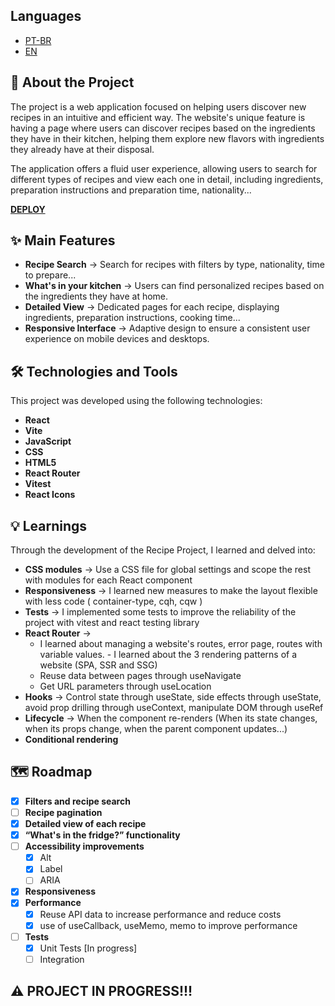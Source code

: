## Languages
  - [PT-BR](README.md)
  - [EN](README-en.md)

## 🍳 About the Project

The project is a web application focused on helping users discover new recipes in an intuitive and efficient way. The website's unique feature is having a page where users can discover recipes based on the ingredients they have in their kitchen, helping them explore new flavors with ingredients they already have at their disposal.

The application offers a fluid user experience, allowing users to search for different types of recipes and view each one in detail, including ingredients, preparation instructions and preparation time, nationality...

[**DEPLOY**](https://recipe-project-one-wheat.vercel.app/)

## ✨ Main Features

- **Recipe Search** -> Search for recipes with filters by type, nationality, time to prepare...
- **What's in your kitchen** -> Users can find personalized recipes based on the ingredients they have at home.
- **Detailed View** -> Dedicated pages for each recipe, displaying ingredients, preparation instructions, cooking time...
- **Responsive Interface** -> Adaptive design to ensure a consistent user experience on mobile devices and desktops.

## 🛠️ Technologies and Tools

This project was developed using the following technologies:
- **React**
- **Vite**
- **JavaScript**
- **CSS**
- **HTML5**
- **React Router**
- **Vitest**
- **React Icons**

## 💡 Learnings

Through the development of the Recipe Project, I learned and delved into:

- **CSS modules** -> Use a CSS file for global settings and scope the rest with modules for each React component
- **Responsiveness** -> I learned new measures to make the layout flexible with less code ( container-type, cqh, cqw )
- **Tests** -> I implemented some tests to improve the reliability of the project with vitest and react testing library
- **React Router** ->
    - I learned about managing a website's routes, error page, routes with variable values. - I learned about the 3 rendering patterns of a website (SPA, SSR and SSG)
    - Reuse data between pages through useNavigate
    - Get URL parameters through useLocation
- **Hooks** -> Control state through useState, side effects through useState, avoid prop drilling through useContext, manipulate DOM through useRef
- **Lifecycle** -> When the component re-renders (When its state changes, when its props change, when the parent component updates...)
- **Conditional rendering**

## 🗺️ Roadmap

- [x] **Filters and recipe search**
- [ ] **Recipe pagination**
- [x] **Detailed view of each recipe**
- [x] **“What's in the fridge?” functionality**
- [ ] **Accessibility improvements**
    - [x] Alt
    - [x] Label
    - [ ] ARIA
- [x] **Responsiveness**
- [x] **Performance**
    - [x] Reuse API data to increase performance and reduce costs
    - [x] use of useCallback, useMemo, memo to improve performance
- [ ] **Tests**
    - [x] Unit Tests [In progress]
    - [ ] Integration

## ⚠️ PROJECT IN PROGRESS!!!
